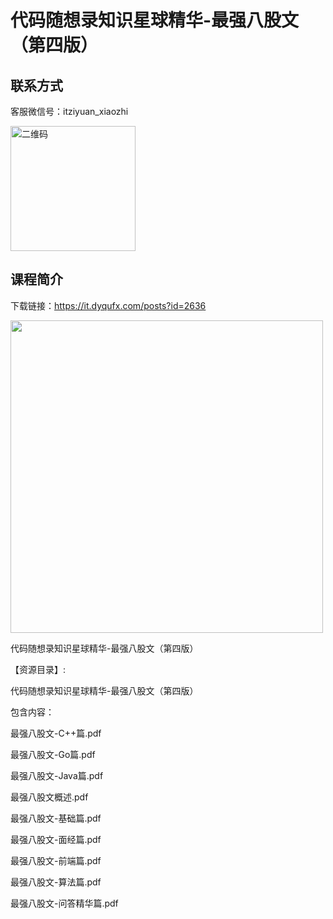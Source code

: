 # 代码随想录知识星球精华-最强八股文（第四版）

## 联系方式

客服微信号：itziyuan_xiaozhi

<img src="https://ziyuanyun.oss-cn-guangzhou.aliyuncs.com/common/20240614073449/666b82192834a.jpg" width="200" height="200" alt="二维码">

## 课程简介

下载链接：https://it.dyqufx.com/posts?id=2636

<img src="https://ziyuanyun.oss-cn-guangzhou.aliyuncs.com/yun/20240515184153/66449171cdf08.jpg" width="500" alt="">

  代码随想录知识星球精华-最强八股文（第四版）



 【资源目录】:

 代码随想录知识星球精华-最强八股文（第四版）

 包含内容：

 最强八股文-C++篇.pdf

 最强八股文-Go篇.pdf

 最强八股文-Java篇.pdf

 最强八股文概述.pdf

 最强八股文-基础篇.pdf

 最强八股文-面经篇.pdf

 最强八股文-前端篇.pdf

 最强八股文-算法篇.pdf

 最强八股文-问答精华篇.pdf

  